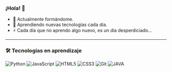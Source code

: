 ### ¡Hola! 👋

- 🔭 Actualmente formándome.
- 🌱 Aprendiendo nuevas tecnologías cada día.
- ⚡ Cada día que no aprendo algo nuevo, es un día desperdiciado...

---

### 🛠️ Tecnologías en aprendizaje

![Python](https://img.shields.io/badge/-Python-3776AB?style=flat&logo=python&logoColor=white)
![JavaScript](https://img.shields.io/badge/-JavaScript-F7DF1E?style=flat&logo=javascript&logoColor=black)
![HTML5](https://img.shields.io/badge/-HTML5-E34F26?style=flat&logo=html5&logoColor=white)
![CSS3](https://img.shields.io/badge/-CSS3-1572B6?style=flat&logo=css3&logoColor=white)
![Git](https://img.shields.io/badge/-Git-F05032?style=flat&logo=git&logoColor=white)
![JAVA](https://img.shields.io/badge/-Git-F05032?style=flat&logo=git&logoColor=blue)
